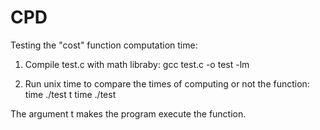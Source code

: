 CPD
===
Testing the "cost" function computation time:

  1) Compile test.c with math libraby:
gcc test.c -o test -lm

  2) Run unix time to compare the times of computing or not the function:
time ./test t
time ./test

  The argument t makes the program execute the function.

